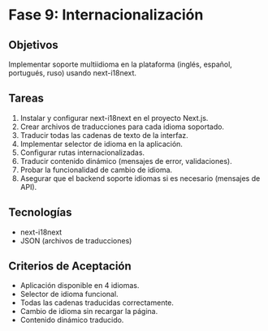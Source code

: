 # Fase 9: Internacionalización

## Objetivos
Implementar soporte multiidioma en la plataforma (inglés, español, portugués, ruso) usando next-i18next.

## Tareas
1. Instalar y configurar next-i18next en el proyecto Next.js.
2. Crear archivos de traducciones para cada idioma soportado.
3. Traducir todas las cadenas de texto de la interfaz.
4. Implementar selector de idioma en la aplicación.
5. Configurar rutas internacionalizadas.
6. Traducir contenido dinámico (mensajes de error, validaciones).
7. Probar la funcionalidad de cambio de idioma.
8. Asegurar que el backend soporte idiomas si es necesario (mensajes de API).

## Tecnologías
- next-i18next
- JSON (archivos de traducciones)

## Criterios de Aceptación
- Aplicación disponible en 4 idiomas.
- Selector de idioma funcional.
- Todas las cadenas traducidas correctamente.
- Cambio de idioma sin recargar la página.
- Contenido dinámico traducido.